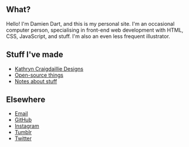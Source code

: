 ## What?

Hello! I'm Damien Dart, and this is my personal site. I'm an occasional
computer person, specialising in front-end web development with HTML,
CSS, JavaScript, and stuff. I'm also an even less frequent illustrator.

## Stuff I've made

  - [Kathryn Craigdaillie Designs][1]
  - [Open-source things][2]
  - [Notes about stuff][3]

[1]: <https://www.kathryncraigdaillie.co.uk/>
[2]: </git/>
[3]: </notes/>

## Elsewhere

  - [Email][4]
  - [GitHub][5]
  - [Instagram][6]
  - [Tumblr][7]
  - [Twitter][8]

[4]: <mailto:damiendart@pobox.com>
[5]: <https://github.com/damiendart>
[6]: <https://instagram.com/damiendart>
[7]: <http://blog.robotinaponcho.net/>
[8]: <https://twitter.com/damiendart>
